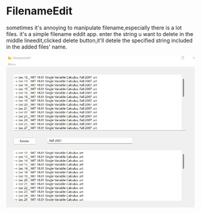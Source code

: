 # FilenameEdit

sometimes it's annoying to manipulate filename,especially there is a lot files.
it's a simple filename eddit app. enter the string u want to delete in the middle lineedit,clicked delete button,it'll detele the specified string included in the added files' name.
 
![](https://github.com/BigfaceCatLovesFish/FilenameEdit/blob/main/filenameEdit.jpg)
 
